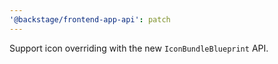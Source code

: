 ```yaml
---
'@backstage/frontend-app-api': patch
---
```


Support icon overriding with the new `IconBundleBlueprint` API.
